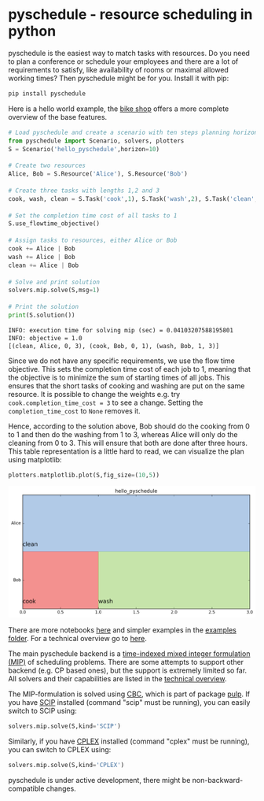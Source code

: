 
# pyschedule - resource scheduling in python

pyschedule is the easiest way to match tasks with resources. Do you need to plan a conference or schedule your employees and there are a lot of requirements to satisfy, like availability of rooms or maximal allowed working times? Then pyschedule might be for you. Install it with pip:


```python
pip install pyschedule
```

Here is a hello world example, the <a href="https://github.com/timnon/pyschedule/tree/master/example-notebooks/bike-shop.ipynb">bike shop</a> offers a more complete overview of the base features.

```python
# Load pyschedule and create a scenario with ten steps planning horizon
from pyschedule import Scenario, solvers, plotters
S = Scenario('hello_pyschedule',horizon=10)

# Create two resources
Alice, Bob = S.Resource('Alice'), S.Resource('Bob')

# Create three tasks with lengths 1,2 and 3
cook, wash, clean = S.Task('cook',1), S.Task('wash',2), S.Task('clean',3)

# Set the completion time cost of all tasks to 1
S.use_flowtime_objective()

# Assign tasks to resources, either Alice or Bob
cook += Alice | Bob
wash += Alice | Bob
clean += Alice | Bob

# Solve and print solution
solvers.mip.solve(S,msg=1)

# Print the solution
print(S.solution())
```
```
INFO: execution time for solving mip (sec) = 0.04103207588195801
INFO: objective = 1.0
[(clean, Alice, 0, 3), (cook, Bob, 0, 1), (wash, Bob, 1, 3)]
```

Since we do not have any specific requirements, we use the flow time objective. This sets the completion time cost of each job to 1, meaning that the objective is to minimize the sum of starting times of all jobs. This ensures that the short tasks of cooking and washing are put on the same resource. It is possible to change the weights e.g. try `cook.completion_time_cost = 3` to see a change. Setting the `completion_time_cost` to `None` removes it.

Hence, according to the solution above, Bob should do the cooking from 0 to 1 and then do the washing from 1 to 3, whereas Alice will only do the cleaning from 0 to 3. This will ensure that both are done after three hours. This table representation is a little hard to read, we can visualize the plan using matplotlib:



```python
plotters.matplotlib.plot(S,fig_size=(10,5))
```

![png](pics/hello-world.png)

There are more notebooks <a href="https://github.com/timnon/pyschedule/tree/master/example-notebooks">here</a> and simpler examples in the <a href="https://github.com/timnon/pyschedule/tree/master/examples">examples folder</a>. For a technical overview go to <a href="https://github.com/timnon/pyschedule/blob/master/docs/overview.md">here</a>.


The main pyschedule backend is a <a href="https://en.wikipedia.org/wiki/Integer_programming">time-indexed mixed integer formulation (MIP)</a> of scheduling problems. There are some attempts to support other backend (e.g. CP based ones), but the support is extremely limited so far. All solvers and their capabilities are listed in the <a href="https://github.com/timnon/pyschedule/blob/master/docs/overview.md">technical overview</a>.

The MIP-formulation is solved using <a href="https://projects.coin-or.org/Cbc">CBC</a>, which is part of package <a href="https://pypi.python.org/pypi/PuLP">pulp</a>. If you have <a href="http://scip.zib.de/">SCIP</a> installed (command "scip" must be running), you can easily switch to SCIP using:

```python
solvers.mip.solve(S,kind='SCIP')
```

Similarly, if you have <a href="https://www.ibm.com/analytics/data-science/prescriptive-analytics/cplex-optimizer">CPLEX</a> installed (command "cplex" must be running), you can switch to CPLEX using:

```python
solvers.mip.solve(S,kind='CPLEX')
```

pyschedule is under active development, there might be non-backward-compatible changes.
